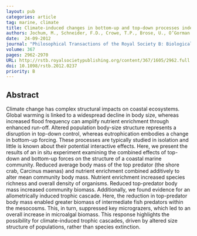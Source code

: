 ```yaml
---
layout: pub
categories: article
tag: marine, climate
title: Climate-induced changes in bottom-up and top-down processes independently alter a marine ecosystem
authors: Jochum, M., Schneider, F.D., Crowe, T.P., Brose, U., O’Gorman E.J.
date:  24-09-2012
journal: "Philosophical Transactions of the Royal Society B: Biological Sciences"
volume: 367
pages: 2962-2970
URL: http://rstb.royalsocietypublishing.org/content/367/1605/2962.full
doi: 10.1098/rstb.2012.0237
priority: B
---
```


## Abstract

Climate change has complex structural impacts on coastal ecosystems. Global warming is linked to a widespread decline in body size, whereas increased flood frequency can amplify nutrient enrichment through enhanced run-off. Altered population body-size structure represents a disruption in top-down control, whereas eutrophication embodies a change in bottom-up forcing. These processes are typically studied in isolation and little is known about their potential interactive effects. Here, we present the results of an in situ experiment examining the combined effects of top-down and bottom-up forces on the structure of a coastal marine community. Reduced average body mass of the top predator (the shore crab, Carcinus maenas) and nutrient enrichment combined additively to alter mean community body mass. Nutrient enrichment increased species richness and overall density of organisms. Reduced top-predator body mass increased community biomass. Additionally, we found evidence for an allometrically induced trophic cascade. Here, the reduction in top-predator body mass enabled greater biomass of intermediate fish predators within the mesocosms. This, in turn, suppressed key micrograzers, which led to an overall increase in microalgal biomass. This response highlights the possibility for climate-induced trophic cascades, driven by altered size structure of populations, rather than species extinction. 